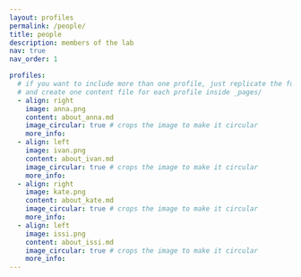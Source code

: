 ```yaml
---
layout: profiles
permalink: /people/
title: people
description: members of the lab 
nav: true
nav_order: 1

profiles:
  # if you want to include more than one profile, just replicate the following block
  # and create one content file for each profile inside _pages/
  - align: right
    image: anna.png
    content: about_anna.md
    image_circular: true # crops the image to make it circular
    more_info: 
  - align: left
    image: ivan.png
    content: about_ivan.md
    image_circular: true # crops the image to make it circular
    more_info: 
  - align: right
    image: kate.png
    content: about_kate.md
    image_circular: true # crops the image to make it circular
    more_info: 
  - align: left
    image: issi.png
    content: about_issi.md
    image_circular: true # crops the image to make it circular
    more_info: 
---
```


